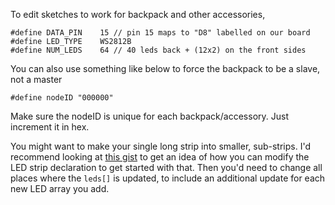 To edit sketches to work for backpack and other accessories,

````
#define DATA_PIN    15 // pin 15 maps to "D8" labelled on our board
#define LED_TYPE    WS2812B
#define NUM_LEDS    64 // 40 leds back + (12x2) on the front sides
````

You can also use something like below to force the backpack to be a slave, not a master

````
#define nodeID "000000"
````

Make sure the nodeID is unique for each backpack/accessory.  Just increment it in hex.


You might want to make your single long strip into smaller, sub-strips.  I'd recommend looking at [this gist](https://gist.github.com/andre-geldenhuis/58435a7816f8b4575ea659164495b663) to get an idea of how you can modify the LED strip declaration to get started with that.  Then you'd need to change all places where the `leds[]` is updated, to include an additional update for each new LED array you add.